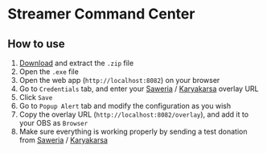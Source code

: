 # Streamer Command Center

## How to use

1. [Download](https://github.com/SuspiciousLookingOwl/streamer-command-center/releases) and extract the `.zip` file
2. Open the `.exe` file
3. Open the web app (`http://localhost:8082`) on your browser
4. Go to `Credentials` tab, and enter your [Saweria](https://saweria.co/overlays) / [Karyakarsa](https://karyakarsa.com/dashboard/overlay) overlay URL
5. Click `Save`
6. Go to `Popup Alert` tab and modify the configuration as you wish
7. Copy the overlay URL (`http://localhost:8082/overlay`), and add it to your OBS as `Browser`
8. Make sure everything is working properly by sending a test donation from [Saweria](https://saweria.co/overlays) / [Karyakarsa](https://karyakarsa.com/dashboard/overlay) 
